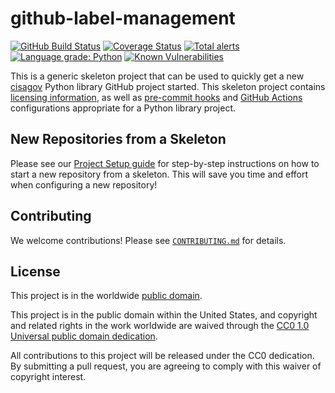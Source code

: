 # github-label-management #

[![GitHub Build Status](https://github.com/cisagov/github-label-management/workflows/build/badge.svg)](https://github.com/cisagov/github-label-management/actions)
[![Coverage Status](https://coveralls.io/repos/github/cisagov/github-label-management/badge.svg?branch=develop)](https://coveralls.io/github/cisagov/github-label-management?branch=develop)
[![Total alerts](https://img.shields.io/lgtm/alerts/g/cisagov/github-label-management.svg?logo=lgtm&logoWidth=18)](https://lgtm.com/projects/g/cisagov/github-label-management/alerts/)
[![Language grade: Python](https://img.shields.io/lgtm/grade/python/g/cisagov/github-label-management.svg?logo=lgtm&logoWidth=18)](https://lgtm.com/projects/g/cisagov/github-label-management/context:python)
[![Known Vulnerabilities](https://snyk.io/test/github/cisagov/github-label-management/develop/badge.svg)](https://snyk.io/test/github/cisagov/github-label-management)

This is a generic skeleton project that can be used to quickly get a
new [cisagov](https://github.com/cisagov) Python library GitHub
project started.  This skeleton project contains [licensing
information](LICENSE), as well as
[pre-commit hooks](https://pre-commit.com) and
[GitHub Actions](https://github.com/features/actions) configurations
appropriate for a Python library project.

## New Repositories from a Skeleton ##

Please see our [Project Setup guide](https://github.com/cisagov/development-guide/tree/develop/project_setup)
for step-by-step instructions on how to start a new repository from
a skeleton. This will save you time and effort when configuring a
new repository!

## Contributing ##

We welcome contributions!  Please see [`CONTRIBUTING.md`](CONTRIBUTING.md) for
details.

## License ##

This project is in the worldwide [public domain](LICENSE).

This project is in the public domain within the United States, and
copyright and related rights in the work worldwide are waived through
the [CC0 1.0 Universal public domain
dedication](https://creativecommons.org/publicdomain/zero/1.0/).

All contributions to this project will be released under the CC0
dedication. By submitting a pull request, you are agreeing to comply
with this waiver of copyright interest.
